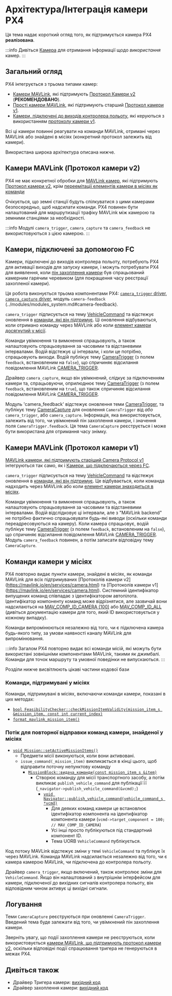# Архітектура/Інтеграція камери PX4

Ця тема надає короткий огляд того, як підтримується камера PX4 **реалізована**.

:::info
Дивіться [Камера](../camera/index.md) для отримання інформації щодо _використання_ камер.
:::

## Загальний огляд

PX4 інтегрується з трьома типами камер:

- [Камери MAVLink](../camera/mavlink_v2_camera.md), які підтримують [Протокол Камери v2](https://mavlink.io/en/services/camera.html) (**РЕКОМЕНДОВАНО**).
- [Прості камери MAVLink](../camera/mavlink_v1_camera.md), які підтримують старший [Протокол камери v1](https://mavlink.io/en/services/camera.html).
- [Камери, підключені до виходів контролера польоту](../camera/fc_connected_camera.md), які керуються з використанням [протоколу камери v1](https://mavlink.io/en/services/camera.html).

Всі ці камери повинні реагувати на команди MAVLink, отримані через MAVLink або знайдені в місіях (конкретний протокол залежить від камери).

Використана широка архітектура описана нижче.

## Камери MAVLink (Протокол камери v2)

PX4 не має конкретної обробки для [MAVLink камер](../camera/mavlink_v2_camera.md), які підтримують [Протокол камери v2](https://mavlink.io/en/services/camera.html), крім [переемітації елементів камери в місіях як команди](#camera-commands-in-missions)

Очікується, що земні станції будуть спілкуватися з цими камерами безпосередньо, щоб надсилати команди.
PX4 повинен бути налаштований для маршрутизації трафіку MAVLink між камерою та земними станціями за необхідності.

:::info
Модулі `camera_trigger`, `camera_capture` та `camera_feedback` не використовуються з цією камерою.
:::

## Камери, підключені за допомогою FC

Камери, підключені до виходів контролера польоту, потребують PX4 для активації виходів для запуску камери, і можуть потребувати PX4 для виявлення, коли [пін захоплення камери](../camera/fc_connected_camera.md#camera-capture-configuration) був спрацьований камерним гарячим черевиком (для покращення часу реєстрації захопленої камери).

Ця робота виконується трьома компонентами PX4: [`camera_trigger` driver](https://github.com/PX4/PX4-Autopilot/tree/main/src/drivers/camera_trigger), [`camera_capture` driver](https://github.com/PX4/PX4-Autopilot/tree/main/src/drivers/camera_capture), модуль `camera-feedback` (../modules/modules_system.md#camera-feedback).

`camera_trigger` підписується на тему [VehicleCommand](../msg_docs/VehicleCommand.md) та відстежує оновлення в [команди, які він підтримує](../camera/fc_connected_camera.md#mavlink-command-interface).
Ці оновлення відбуваються, коли отримано команду через MAVLink або коли [елемент камери досягнутий у місії](#camera-commands-in-missions).

Команди увімкнення та вимкнення спрацьовують, а також налаштовують спрацьовування за часовими та відстаневими інтервалами.
Водій відстежує ці інтервали, і коли це потрібно, спрацьовують виходи.
Водій публікує тему [CameraTrigger](../msg_docs/CameraTrigger.md) (з полем `feedback`, встановленим на `false`), що спричиняє відсилання повідомлення MAVLink [CAMERA_TRIGGER](https://mavlink.io/en/messages/common.html#CAMERA_TRIGGER).

Драйвер `camera_capture`, якщо він увімкнений, слідкує за підключенням камери та, спрацьовуючи, оприлюднює тему [CameraTrigger](../msg_docs/CameraTrigger.md) (з полем `feedback`, встановленим на `true`), що також спричиняє відсилання повідомлення MAVLink [CAMERA_TRIGGER](https://mavlink.io/en/messages/common.html#CAMERA_TRIGGER).

Модуль 'camera_feedback' відстежує оновлення теми [CameraTrigger](../msg_docs/CameraTrigger.md), та публікує тему [CameraCapture](../msg_docs/CameraCapture.md) для оновлення `CameraTrigger` від _або_ `camera_trigger`, або `camera_capture`.
Інформація, яка використовується, залежить від того, чи увімкнений пін захоплення камери, і значення поля `CameraTrigger.feedback`.
Ця тема `CameraCapture` реєструється і може бути використана для отримання часу знімку.

## Камери MAVLink (Протокол камери v1)

[MAVLink камери, які підтримують старіший Camera Protocol v1](../camera/mavlink_v1_camera.md) інтегруються так само, як і [Камери, що підключаються через FC](#fc-connected-cameras).

`camera_trigger` підписується на тему [VehicleCommand](../msg_docs/VehicleCommand.md) та відстежує оновлення в [команди, які він підтримує](../camera/fc_connected_camera.md#mavlink-command-interface).
Це відбувається, коли команда надходить через MAVLink або коли [елемент камери знаходиться в місіях](#camera-commands-in-missions).

Команди увімкнення та вимкнення спрацьовують, а також налаштовують спрацьовування за часовими та відстаневими інтервалами.
Водій відслідковує ці інтервали, але з "MAVLink backend" не потрібно фактично спрацьовувати будь-які виводи (оскільки команди переадресовуються на камеру).
Коли камера спрацьовує, водій публікує тему [CameraTrigger](../msg_docs/CameraTrigger.md) (з полем `feedback`, встановленим на `false`), що спричиняє відсилання повідомлення MAVLink [CAMERA_TRIGGER](https://mavlink.io/en/messages/common.html#CAMERA_TRIGGER).
Модуль `camera_feedback` повинен, а потім записати відповідну тему `CameraCapture`.

## Команди камери у місіях

PX4 повторно видає пункти камери, знайдені в місіях, як команди MAVLink для всіх підтримуваних [Протоколів камери v2] (https://mavlink.io/en/services/camera.html) та [Протоколів камери v1] (https://mavlink.io/en/services/camera.html).
Системний ідентифікатор випущених команд співпадає з ідентифікатором автопілота.
Ідентифікатор компоненту команд може відрізнятися, але зазвичай вони надсилаються на [MAV_COMP_ID_CAMERA (100)](https://mavlink.io/en/messages/common.html#MAV_COMP_ID_CAMERA) або [MAV_COMP_ID_ALL](https://mavlink.io/en/messages/common.html#MAV_COMP_ID_ALL) (дивіться документацію камери для того, який ID використовується у кожному випадку).

Команди випромінюються незалежно від того, чи є підключена камера будь-якого типу, за умови наявності каналу MAVLink для випромінювання.

:::info
Загалом PX4 повторно видає всі команди місій, які можуть бути використані зовнішніми компонентами MAVLink, такими як джимбалі.
Команди для точок маршруту та умовної поведінки не випускаються.
:::

Розділи нижче висвітлюють цікаві частини кодової бази

### Команди, підтримувані у місіях

Команди, підтримувані в місіях, включаючи команди камери, показані в цих методах:

- [`bool FeasibilityChecker::checkMissionItemValidity(mission_item_s &mission_item, const int current_index)`](https://github.com/PX4/PX4-Autopilot/blob/main/src/modules/navigator/MissionFeasibility/FeasibilityChecker.cpp#L257-L306)
- [`format_mavlink_mission_item()`](https://github.com/PX4/PX4-Autopilot/blob/main/src/modules/mavlink/mavlink_mission.cpp#L1672-L1693)

### Потік для повторної відправки команд камери, знайденої у місіях

- [`void Mission::setActiveMissionItems()`](https://github.com/PX4/PX4-Autopilot/blob/main/src/modules/navigator/mission.cpp#L187-L281)
  - Предмети місії виконуються, коли вони активовані.
  - `issue_command(_mission_item)` викликається в кінці цього, щоб відправити поточну непунктову команду
    - [`MissionBlock::видача_команди(const mission_item_s &item)`](https://github.com/PX4/PX4-Autopilot/blob/main/src/modules/navigator/mission_block.cpp#L543-L562)
      - Створює команду для місії транспортного засобу, а потім викликає `publish_vehicle_command` для публікації її (`_navigator->publish_vehicle_command(&vcmd);`)
        - [`void Navigator::publish_vehicle_command(vehicle_command_s *vcmd)`](https://github.com/PX4/PX4-Autopilot/blob/main/src/modules/navigator/navigator_main.cpp#L1358)
          - Для деяких команд камери це встановлює ідентифікатор компонента на ідентифікатор компонента камери (`vcmd->target_component = 100; // MAV_COMP_ID_CAMERA`)
          - Усі інші просто публікуються під стандартний компонент ID.
          - Тема UORB `VehicleCommand` публікується.

Код потоку MAVLink відстежує зміни у темі `VehicleCommand` та публікує їх через MAVLink.
Команда MAVLink надсилається незалежно від того, чи є камера камерою MAVLink, чи підключена до контролера польоту.

Драйвер `camera_trigger`, якщо включений, також контролює зміни для `VehicleCommand`.
Якщо він налаштований з внутрішнім інтерфейсом для камери, підключеної до вихідних сигналів контролера польоту, він відповідним чином активує ці вихідні сигнали.

## Логування

Теми `CameraCapture` реєструються при оновленні `CameraTrigger`.
Введений тема буде залежати від того, чи увімкнений пін захоплення камери.

Зверніть увагу, що події захоплення камери не реєструються, коли використовується [камери MAVLink, що підтримують протокол камери v2](../camera/mavlink_v2_camera.md), оскільки відповідні події спрацювання тригера не генеруються в межах PX4.

## Дивіться також

- Драйвер Тригера камери: [вихідний код](https://github.com/PX4/PX4-Autopilot/tree/main/src/drivers/camera_trigger) <!-- no module doc -->
- Драйвер захоплення камери: [вихідний код](https://github.com/PX4/PX4-Autopilot/tree/main/src/drivers/camera_capture) <!-- no module doc -->
